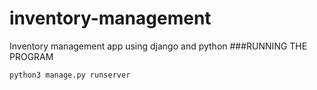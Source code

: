 # inventory-management
Inventory management app using django and python
###RUNNING THE PROGRAM
```
python3 manage.py runserver

```
